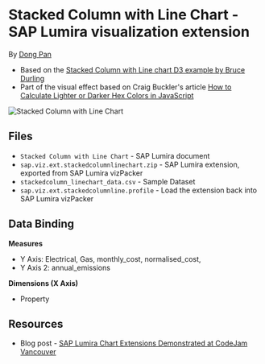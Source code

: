 Stacked Column with Line Chart - SAP Lumira visualization extension
=================================================
By [Dong Pan](http://scn.sap.com/people/dong.pan)

 * Based on the [Stacked Column with Line chart D3 example by Bruce Durling](http://bl.ocks.org/otfrom/4754261)
 * Part of the visual effect based on Craig Buckler's article [How to Calculate Lighter or Darker Hex Colors in JavaScript]( http://www.sitepoint.com/javascript-generate-lighter-darker-color/)

 ![Stacked Column with Line Chart](https://github.com/SAP/lumira-extension-viz/blob/master/Stacked_Column_with_Line_Chart/StackedColumnLineChart.PNG)

Files
-----------
* `Stacked Column with Line Chart` - SAP Lumira document
* `sap.viz.ext.stackedcolumnlinechart.zip` - SAP Lumira extension, exported from SAP Lumira vizPacker
* `stackedcolumn_linechart_data.csv` - Sample Dataset
* `sap.viz.ext.stackedcolumnline.profile` - Load the extension back into SAP Lumira vizPacker

Data Binding
-------------------------------------------
<strong>Measures</strong>
* Y Axis: Electrical, Gas, monthly_cost, normalised_cost, 
* Y Axis 2: annual_emissions 

<strong>Dimensions (X Axis)</strong>
* Property

Resources
-----------
* Blog post - [SAP Lumira Chart Extensions Demonstrated at CodeJam Vancouver](http://scn.sap.com/community/lumira/blog/2014/06/28/cool-chart-extensions-demonstrated-at-lumira-codejam-vancouver)
